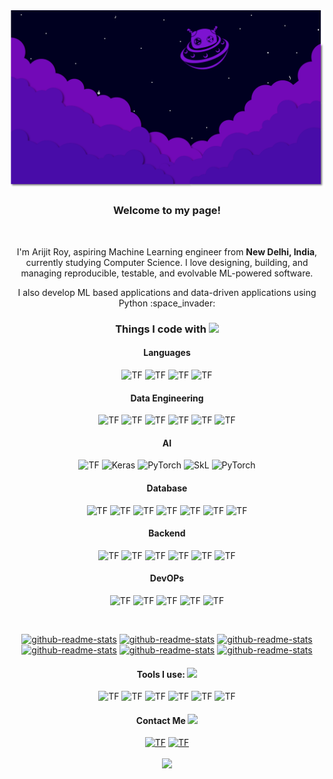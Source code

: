 <!-- <h1><img src="https://slackmojis.com/emojis/4594-blob-wave/download" width="30"/> Hey, nice to see you.</h1> -->

<img src="images/header.png"/>

<br>

<h3 align='center'>Welcome to my page!</h3>
</br> 
<p align='center'>
I'm Arijit Roy, aspiring Machine Learning engineer from <b>New Delhi, India</b>, currently studying Computer Science. I love designing, building, and managing reproducible, testable, and evolvable ML-powered software.</p>
<p align='center'>
  I also develop ML based applications and data-driven applications using Python :space_invader:
</p>

<h3 align='center'>Things I code with <img src="https://slackmojis.com/emojis/6988-thinking_with_blobs/download" width="20"></h3>
<h4 align='center'><strong>Languages</strong></h4>


<p align='center'>
<img alt="TF" src="https://img.shields.io/badge/C++-00599C?style=for-the-badge&logo=c%2b%2b&logoColor=white"/> <img alt="TF" src="https://img.shields.io/badge/C-A8B9CC?style=for-the-badge&logo=c&logoColor=white"/> <img alt="TF" src="https://img.shields.io/badge/BASH-4EAA25?style=for-the-badge&logo=gnu-bash&logoColor=white"/> <img alt="TF" src="https://img.shields.io/badge/Python-3776AB?style=for-the-badge&logo=python&logoColor=white"/> 

</p>


<h4 align='center'><strong>Data Engineering</strong></h4>
<p align='center'>
<img alt="TF" src="https://img.shields.io/badge/Pandas-150458?style=for-the-badge&logo=pandas&logoColor=white"/> <img alt="TF" src="https://img.shields.io/badge/Numpy-013243?style=for-the-badge&logo=numpy&logoColor=white"/> <img alt="TF" src="https://img.shields.io/badge/Plotly-013243?style=for-the-badge&logo=plotly&logoColor=white"/> <img alt="TF" src="https://img.shields.io/badge/SciPy-8CAAE6?style=for-the-badge&logo=scipy&logoColor=white"/>  <img alt="TF" src="https://img.shields.io/badge/airflow-017CEE?style=for-the-badge&logo=apache%20airflow&logoColor=white"/>  
<img alt="TF" src="https://img.shields.io/badge/Selenium-43B02A?style=for-the-badge&logo=selenium&logoColor=white"/>  
</p>

<h4 align='center'><strong>AI</strong></h4>
<p align='center'>
<img alt="TF" src="https://img.shields.io/badge/Tensorflow-EE4C2C?style=for-the-badge&logo=tensorflow&logoColor=white"/> <img alt="Keras" src="https://img.shields.io/badge/Keras-D00000?style=for-the-badge&logo=keras&logoColor=white"/> <img alt="PyTorch" src="https://img.shields.io/badge/Pytorch-D00000?style=for-the-badge&logo=pytorch&logoColor=white"/> <img alt="SkL" src="https://img.shields.io/badge/SciKit%20Learn-F7931E?style=for-the-badge&logo=scikit-learn&logoColor=white"/> <img alt="PyTorch" src="https://img.shields.io/badge/OpenCV-5C3EE8?style=for-the-badge&logo=opencv&logoColor=white"/>
</p>


<h4 align='center'><strong>Database</strong></h4>
<p align='center'>
<img alt="TF" src="https://img.shields.io/badge/MYSQL-4479A1?style=for-the-badge&logo=mysql&logoColor=white"/> <img alt="TF" src="https://img.shields.io/badge/PostgresSQL-336791?style=for-the-badge&logo=postgresql&logoColor=white"/> <img alt="TF" src="https://img.shields.io/badge/sqlite-003B57?style=for-the-badge&logo=sqlite&logoColor=white"/> <img alt="TF" src="https://img.shields.io/badge/dynamodb-4053D6?style=for-the-badge&logo=amazon-dynamodb&logoColor=white"/> <img alt="TF" src="https://img.shields.io/badge/redis-DC382D?style=for-the-badge&logo=redis&logoColor=white"/> <img alt="TF" src="https://img.shields.io/badge/mongodb-47A248?style=for-the-badge&logo=mongodb&logoColor=white"/> 
<img alt="TF" src="https://img.shields.io/badge/elasticsearch-005571?style=for-the-badge&logo=elasticsearch&logoColor=white"/> 
</p>

<h4 align='center'><strong>Backend</strong></h4>
<p align='center'>
<img alt="TF" src="https://img.shields.io/badge/Django-092E20?style=for-the-badge&logo=django&logoColor=white"/> <img alt="TF" src="https://img.shields.io/badge/flask-000000?style=for-the-badge&logo=flask&logoColor=white"/> <img alt="TF" src="https://img.shields.io/badge/fastapi-009688?style=for-the-badge&logo=fastapi&logoColor=white"/> <img alt="TF" src="https://img.shields.io/badge/nginx-269539?style=for-the-badge&logo=nginx&logoColor=white"/> <img alt="TF" src="https://img.shields.io/badge/celery-37814A?style=for-the-badge&logo=celery&logoColor=white"/> <img alt="TF" src="https://img.shields.io/badge/ngrok-1F1E37?style=for-the-badge&logo=ngrok&logoColor=white"/> 
</p>

<h4 align='center'><strong>DevOPs</strong></h4>
<p align='center'>
<img alt="TF" src="https://img.shields.io/badge/AWS-232F3E?style=for-the-badge&logo=amazon-aws&logoColor=white"/> <img alt="TF" src="https://img.shields.io/badge/Azure-0089D6?style=for-the-badge&logo=microsoft-azure&logoColor=white"/> <img alt="TF" src="https://img.shields.io/badge/Heroku-430098?style=for-the-badge&logo=heroku&logoColor=white"/> 
<img alt="TF" src="https://img.shields.io/badge/pytest-0a9edc?style=for-the-badge&logo=pytest&logoColor=white"/>
<img alt="TF" src="https://img.shields.io/badge/docker-2496ED?style=for-the-badge&logo=docker&logoColor=white"/>
</p>


<br>

<p align="center">
  <a href="https://github.com/rezonance-india/engine-api"><img width="282" src="https://denvercoder1-github-readme-stats.vercel.app/api/pin/?username=rezonance-india&repo=engine-api&theme=outrun&hide_border=true&show_icons=true" alt="github-readme-stats"></a>
  <a href="https://github.com/radioactive11/rezonance"><img width="282" src="https://denvercoder1-github-readme-stats.vercel.app/api/pin/?username=radioactive11&repo=rezonance&theme=outrun&hide_border=true&show_icons=true" alt="github-readme-stats"></a>
  <a href="https://github.com/radioactive11/alpr-india"><img width="282" src="https://denvercoder1-github-readme-stats.vercel.app/api/pin/?username=radioactive11&repo=alpr-india&theme=outrun&hide_border=true&show_icons=true" alt="github-readme-stats"></a>
  <a href="https://github.com/radioactive11/project-stonks"><img width="282" src="https://denvercoder1-github-readme-stats.vercel.app/api/pin/?username=radioactive11&repo=project-stonks&theme=outrun&hide_border=true&show_icons=true" alt="github-readme-stats"></a>
  <a href="https://github.com/radioactive11/the-lyrics-api"><img width="282" src="https://denvercoder1-github-readme-stats.vercel.app/api/pin/?username=radioactive11&repo=the-lyrics-api&theme=outrun&hide_border=true&show_icons=true" alt="github-readme-stats"></a>
  <a href="https://github.com/radioactive11/healthbridge"><img width="282" src="https://denvercoder1-github-readme-stats.vercel.app/api/pin/?username=radioactive11&repo=healthbridge&theme=outrun&hide_border=true&show_icons=true" alt="github-readme-stats"></a>
</p>

<p align="center">
    
</p>

<h4 align='center'><strong>Tools I use: </strong><img src="https://slackmojis.com/emojis/6017-meow_cookie/download" width="25"></h4>
<p  align='center'>
<img alt="TF" src="https://img.shields.io/badge/macos-000000?style=for-the-badge&logo=macos&logoColor=white"/> <img alt="TF" src="https://img.shields.io/badge/VsCode-007ACC?style=for-the-badge&logo=visual-studio-code&logoColor=white"/> <img alt="TF" src="https://img.shields.io/badge/Neovim-57A143?style=for-the-badge&logo=neovim&logoColor=white"/> <img alt="TF" src="https://img.shields.io/badge/pycharm-000000?style=for-the-badge&logo=pycharm&logoColor=white"/> <img alt="TF" src="https://img.shields.io/badge/postman-FF6C37?style=for-the-badge&logo=postman&logoColor=white"/> <img alt="TF" src="https://img.shields.io/badge/github-000000?style=for-the-badge&logo=github&logoColor=white"/> 
</p>

<h4 align="center"><strong>Contact Me </strong><img src="https://slackmojis.com/emojis/6020-meow_headache/download" width="25"></h4>
<p align="center">
 <a href="https://t.me/radioactive11"><img alt="TF" src="https://img.shields.io/badge/telegram-26A5E4?style=for-the-badge&logo=telegram&logoColor=white"/><a> <a href="https://www.instagram.com/this_is_radioactive11/"><img alt="TF" src="https://img.shields.io/badge/instagram-E4405F?style=for-the-badge&logo=instagram&logoColor=white"/><a> 
</p>
<p align="center">
<img src="https://apple-music-card.onrender.com" align="center">
   </p>
